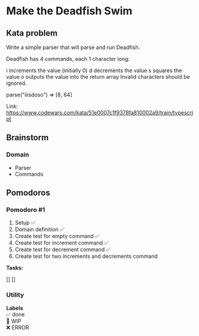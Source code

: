 # Make the Deadfish Swim

## Kata problem

Write a simple parser that will parse and run Deadfish.

Deadfish has 4 commands, each 1 character long:

i increments the value (initially 0)
d decrements the value
s squares the value
o outputs the value into the return array
Invalid characters should be ignored.

parse("iiisdoso") => [8, 64]

Link: https://www.codewars.com/kata/51e0007c1f9378fa810002a9/train/typescript

## Brainstorm

### Domain

- Parser
- Commands

## Pomodoros

### Pomodoro #1

1. Setup ✅
2. Domain definition ✅
3. Create test for empty command ✅
4. Create test for increment command ✅
5. Create test for decrement command ✅
6. Create test for two increments and decrements command

**Tasks:**

[]
[]

### Utility

**Labels**  
✅ done  
🚧 WIP  
❌ ERROR
